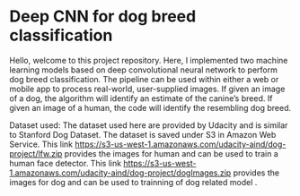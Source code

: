 # Deep CNN for dog breed classification
Hello, welcome to this project repository. Here, I implemented two machine learning models based on deep convolutional neural network to perform dog breed classification. The pipeline can be used within either a web or mobile app to process real-world, user-supplied images. If given an image of a dog, the algorithm will identify an estimate of the canine’s breed. If given an image of a human, the code will identify the resembling dog breed. 

Dataset used:
The dataset used here are provided by Udacity and is similar to Stanford Dog Dataset. The dataset is saved under S3 in Amazon Web Service. 
This link https://s3-us-west-1.amazonaws.com/udacity-aind/dog-project/lfw.zip provides the images for human and can be used to train a human face detector. 
This link https://s3-us-west-1.amazonaws.com/udacity-aind/dog-project/dogImages.zip provides the images for dog and can be used to trainning of dog related model .
